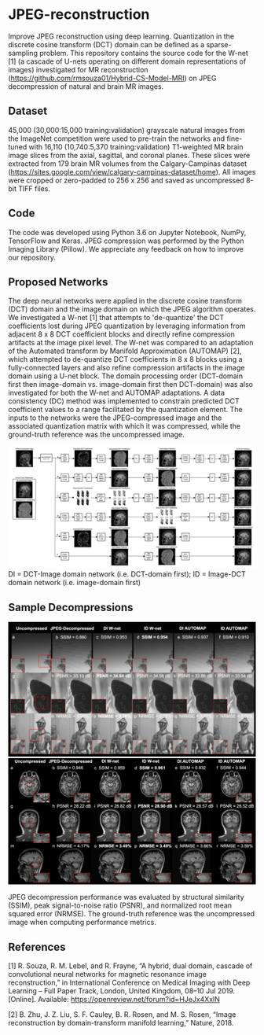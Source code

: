 # JPEG-reconstruction
Improve JPEG reconstruction using deep learning. Quantization in the discrete cosine transform (DCT) domain can be defined as a sparse-sampling problem. This repository contains the source code for the W-net [1] (a cascade of U-nets operating on different domain representations of images) investigated for MR reconstruction (https://github.com/rmsouza01/Hybrid-CS-Model-MRI) on JPEG decompression of natural and brain MR images. 

## Dataset
45,000 (30,000:15,000 training:validation) grayscale natural images from the ImageNet competition were used to pre-train the networks and fine-tuned with 16,110 (10,740:5,370 training:validation) T1-weighted MR brain image slices from the axial, sagittal, and coronal planes. These slices were extracted from 179 brain MR volumes from the Calgary-Campinas dataset (https://sites.google.com/view/calgary-campinas-dataset/home). All images were cropped or zero-padded to 256 x 256 and saved as uncompressed 8-bit TIFF files.

## Code
The code was developed using Python 3.6 on Jupyter Notebook, NumPy, TensorFlow and Keras. JPEG compression was performed by the Python Imaging Library (Pillow). We appreciate any feedback on how to improve our repository.

## Proposed Networks
The deep neural networks were applied in the discrete cosine transform (DCT) domain and the image domain on which the JPEG algorithm operates. We investigated a W-net [1] that attempts to 'de-quantize' the DCT coefficients lost during JPEG quantization by leveraging information from adjacent 8 x 8 DCT coefficient blocks and directly refine compression artifacts at the image pixel level. The W-net was compared to an adaptation of the  Automated transform by Manifold Approximation (AUTOMAP) [2], which attempted to de-quantize DCT coefficients in 8 x 8 blocks using a fully-connected layers and also refine compression artifacts in the image domain using a U-net block. The domain processing order (DCT-domain first then image-domain vs. image-domain first then DCT-domain) was also investigated for both the W-net and AUTOMAP adaptations. A data consistency (DC) method was implemented to constrain predicted DCT coefficient values to a range facilitated by the quantization element. The inputs to the networks were the JPEG-compressed image and the associated quantization matrix with which it was compressed, while the ground-truth reference was the uncompressed image. 

![Block diagram of investigated deep learning networks for JPEG decompression](./Figures/networks_diagram.png?raw=True)
DI = DCT-Image domain network (i.e. DCT-domain first); ID = Image-DCT domain network (i.e. image-domain first)

## Sample Decompressions

![Sample decompressions using the proposed deep learning networks on natural images](./Figures/natural_images.png?raw=True)
![Sample decompressions using the proposed deep learning networks on brain MR images](./Figures/brain_images.png?raw=True)

JPEG decompression performance was evaluated by structural similarity (SSIM), peak signal-to-noise ratio (PSNR), and normalized root mean squared error (NRMSE). The ground-truth reference was the uncompressed image when computing performance metrics.

## References
[1] R. Souza, R. M. Lebel, and R. Frayne, “A hybrid, dual domain, cascade of convolutional neural networks for magnetic resonance image reconstruction,” in International Conference on Medical Imaging with Deep Learning – Full Paper Track, London, United Kingdom, 08–10 Jul 2019. [Online]. Available: https://openreview.net/forum?id=HJeJx4XxlN

[2] B. Zhu, J. Z. Liu, S. F. Cauley, B. R. Rosen, and M. S. Rosen, “Image reconstruction by domain-transform manifold learning,” Nature, 2018.
